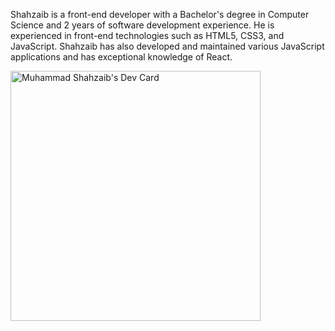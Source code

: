 Shahzaib is a front-end developer with a Bachelor's degree in Computer Science and 2 years of software development experience. He is experienced in front-end technologies such as HTML5, CSS3, and JavaScript. Shahzaib has also developed and maintained various JavaScript applications and has exceptional knowledge of React.


<a href="https://app.daily.dev/Shahzaib"><img src="https://api.daily.dev/devcards/579a7b7f59794fb29e2ebb9fa7b6bbac.png?r=g8k" width="400" alt="Muhammad Shahzaib's Dev Card"/></a>



<!--
**MUHAMMAD-SHAHZAIB/Muhammad-Shahzaib** is a ✨ _special_ ✨ repository because its `README.md` (this file) appears on your GitHub profile.

